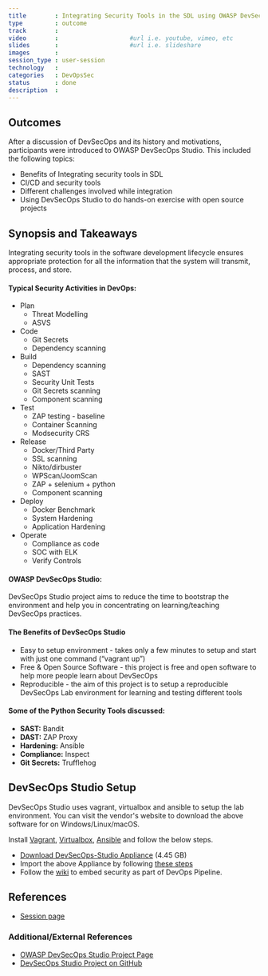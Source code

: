 ```yaml
---
title        : Integrating Security Tools in the SDL using OWASP DevSecOps Studio
type         : outcome
track        :
video        :                    #url i.e. youtube, vimeo, etc
slides       :                    #url i.e. slideshare
images       :
session_type : user-session
technology   :
categories   : DevOpsSec
status       : done
description  :
---
```




## Outcomes
After a discussion of DevSecOps and its history and motivations, participants were introduced to OWASP DevSecOps Studio. This included the following topics:

- Benefits of Integrating security tools in SDL
- CI/CD and security tools
- Different challenges involved while integration
- Using DevSecOps Studio to do hands-on exercise with open source projects


## Synopsis and Takeaways

Integrating security tools in the software development lifecycle ensures appropriate protection for all the information that the system will transmit, process, and store.


#### Typical Security Activities in DevOps:

- Plan
    - Threat Modelling 
    - ASVS
- Code 
    - Git Secrets
    - Dependency scanning
- Build
    - Dependency scanning
    - SAST
    - Security Unit Tests
    - Git Secrets scanning
    - Component scanning
- Test
    - ZAP testing - baseline 
    - Container Scanning 
    - Modsecurity CRS
- Release
    - Docker/Third Party 
    - SSL scanning 
    - Nikto/dirbuster 
    - WPScan/JoomScan 
    - ZAP + selenium + python 
    - Component scanning
- Deploy
    - Docker Benchmark 
    - System Hardening 
    - Application Hardening
- Operate
    - Compliance as code 
    - SOC with ELK 
    - Verify Controls


#### OWASP DevSecOps Studio:
DevSecOps Studio project aims to reduce the time to bootstrap the environment and help you in concentrating on learning/teaching DevSecOps practices. 

#### The Benefits of DevSecOps Studio 

- Easy to setup environment - takes only a few minutes to setup and start with just one command (“vagrant up”)
- Free & Open Source Software - this project is free and open software to help more people learn about DevSecOps
- Reproducible - the aim of this project is to setup a reproducible DevSecOps Lab environment for learning and testing different tools

#### Some of the Python Security Tools discussed:

- **SAST:** Bandit
- **DAST:** ZAP Proxy
- **Hardening:** Ansible
- **Compliance:** Inspect
- **Git Secrets:** Trufflehog


## DevSecOps Studio Setup
DevSecOps Studio uses vagrant, virtualbox and ansible to setup the lab environment. You can visit the vendor's website to download the above software for on Windows/Linux/macOS.

Install [Vagrant](https://www.vagrantup.com/downloads.html), [Virtualbox](https://www.virtualbox.org/wiki/Downloads), [Ansible](http://docs.ansible.com/ansible/latest/intro_installation.html#installation) and follow the below steps.

- [Download DevSecOps-Studio Appliance](https://drive.google.com/open?id=1b3Z6BLndohpn_2HHcBfPFUpoSx78OKgG) (4.45 GB)
- Import the above Appliance by following [these steps](https://docs.oracle.com/cd/E26217_01/E26796/html/qs-import-vm.html)
- Follow the [wiki](https://github.com/teacheraio/DevSecOps-Studio/wiki) to embed security as part of DevOps Pipeline.

## References
- [Session page](https://open-security-summit.org/tracks/devsecops/user-sessions/integrating-security-tools-in-the-sdl-using-owasp-devsecops-studio/)

### Additional/External References

* [OWASP DevSecOps Studio Project Page](https://www.owasp.org/index.php/OWASP_DevSecOps_Studio_Project) 
* [DevSecOps Studio Project on GitHub](https://github.com/teacheraio/DevSecOps-Studio)
